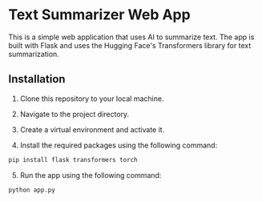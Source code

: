 # Text Summarizer Web App

This is a simple web application that uses AI to summarize text. The app is built with Flask and uses the Hugging Face's Transformers library for text summarization.

## Installation

1. Clone this repository to your local machine.

2. Navigate to the project directory.

3. Create a virtual environment and activate it.

4. Install the required packages using the following command:

```bash
pip install flask transformers torch
```
5. Run the app using the following command:

```bash
python app.py
```